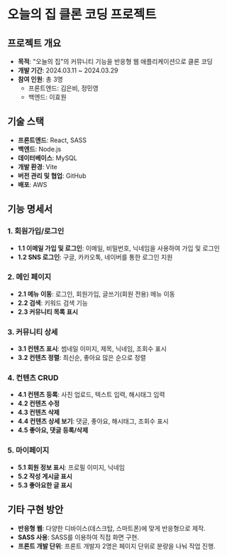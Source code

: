 # 오늘의 집 클론 코딩 프로젝트

## 프로젝트 개요
- **목적**: "오늘의 집"의 커뮤니티 기능을 반응형 웹 애플리케이션으로 클론 코딩
- **개발 기간**: 2024.03.11 ~ 2024.03.29
- **참여 인원**: 총 3명
  - 프론트엔드: 김은비, 정민영
  - 백엔드: 이효원

## 기술 스택
- **프론트엔드**: React, SASS
- **백엔드**: Node.js
- **데이터베이스**: MySQL
- **개발 환경**: Vite
- **버전 관리 및 협업**: GitHub
- **배포**: AWS

## 기능 명세서

### 1. 회원가입/로그인
- **1.1 이메일 가입 및 로그인**: 이메일, 비밀번호, 닉네임을 사용하여 가입 및 로그인
- **1.2 SNS 로그인**: 구글, 카카오톡, 네이버를 통한 로그인 지원

### 2. 메인 페이지
- **2.1 메뉴 이동**: 로그인, 회원가입, 글쓰기(회원 전용) 메뉴 이동
- **2.2 검색**: 키워드 검색 기능
- **2.3 커뮤니티 목록 표시**

### 3. 커뮤니티 상세
- **3.1 컨텐츠 표시**: 썸네일 이미지, 제목, 닉네임, 조회수 표시
- **3.2 컨텐츠 정렬**: 최신순, 좋아요 많은 순으로 정렬

### 4. 컨텐츠 CRUD
- **4.1 컨텐츠 등록**: 사진 업로드, 텍스트 입력, 해시태그 입력
- **4.2 컨텐츠 수정**
- **4.3 컨텐츠 삭제**
- **4.4 컨텐츠 상세 보기**: 댓글, 좋아요, 해시태그, 조회수 표시
- **4.5 좋아요, 댓글 등록/삭제**

### 5. 마이페이지
- **5.1 회원 정보 표시**: 프로필 이미지, 닉네임
- **5.2 작성 게시글 표시**
- **5.3 좋아요한 글 표시**

## 기타 구현 방안
- **반응형 웹**: 다양한 디바이스(데스크탑, 스마트폰)에 맞게 반응형으로 제작.
- **SASS 사용**: SASS를 이용하여 직접 화면 구현.
- **프론트 개발 단위**: 프론트 개발자 2명은 페이지 단위로 분량을 나눠 작업 진행.
